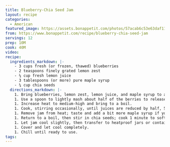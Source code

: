 ```yaml
---
title: Blueberry-Chia Seed Jam
layout: recipe
categories:
  - American
featured_image: https://assets.bonappetit.com/photos/57acab6c53e63daf11a4d940/16:9/w_2560,c_limit/blueberry-chia-seed-jam-1.jpg
from: https://www.bonappetit.com/recipe/blueberry-chia-seed-jam
servings: 12
prep: 10M
cook: 40M
video:
recipe:
  ingredients_markdown: |-
    - 3 cups fresh (or frozen, thawed) blueberries
    - 2 teaspoons finely grated lemon zest
    - ¼ cup fresh lemon juice
    - 3 tablespoons (or more) pure maple syrup
    - ¼ cup chia seeds
  directions_markdown: |-
    1. Bring blueberries, lemon zest, lemon juice, and maple syrup to a simmer in a medium saucepan over medium heat and cook, stirring occasionally, just until blueberries begin to burst, about 5 minutes.
    1. Use a spoon to lightly mash about half of the berries to release their juices.
    1. Increase heat to medium-high and bring to a boil.
    1. Cook, stirring occasionally, until juices are reduced by half, 5–10 minutes.
    1. Remove jam from heat; taste and add a bit more maple syrup if you prefer it to be sweeter.
    1. Return to a boil, then stir in chia seeds; cook 1 minute to soften seeds.
    1. Let jam cool slightly, then transfer to heatproof jars or containers.
    1. Cover and let cool completely.
    1. Chill until ready to use.
tags:
---
```

